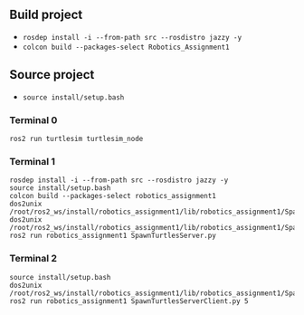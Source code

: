 ## Build project
- ```rosdep install -i --from-path src --rosdistro jazzy -y```
- ```colcon build --packages-select Robotics_Assignment1```


## Source project
- ```source install/setup.bash```


### Terminal 0
```
ros2 run turtlesim turtlesim_node
```

### Terminal 1
```
rosdep install -i --from-path src --rosdistro jazzy -y
source install/setup.bash
colcon build --packages-select robotics_assignment1
dos2unix /root/ros2_ws/install/robotics_assignment1/lib/robotics_assignment1/SpawnClient.py
dos2unix /root/ros2_ws/install/robotics_assignment1/lib/robotics_assignment1/SpawnTurtlesServer.py
ros2 run robotics_assignment1 SpawnTurtlesServer.py
```
### Terminal 2

```
source install/setup.bash
dos2unix /root/ros2_ws/install/robotics_assignment1/lib/robotics_assignment1/SpawnTurtlesServerClient.py
ros2 run robotics_assignment1 SpawnTurtlesServerClient.py 5
```


